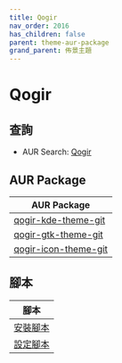 ```yaml
---
title: Qogir
nav_order: 2016
has_children: false
parent: theme-aur-package
grand_parent: 佈景主題
---
```



# Qogir


## 查詢

* AUR Search: [Qogir](https://aur.archlinux.org/packages?O=0&SeB=nd&K=Qogir&outdated=&SB=m&SO=d&PP=50&submit=Go)


## AUR Package

| AUR Package |
| --- |
| [qogir-kde-theme-git](https://aur.archlinux.org/packages/qogir-kde-theme-git) |
| [qogir-gtk-theme-git](https://aur.archlinux.org/packages/qogir-gtk-theme-git) |
| [qogir-icon-theme-git](https://aur.archlinux.org/packages/qogir-icon-theme-git) |


## 腳本

| 腳本 |
| --- |
| [安裝腳本](https://github.com/samwhelp/ezarcher-adjustment/tree/main/prototype/theme/qogir) |
| [設定腳本](https://github.com/samwhelp/ezarcher-adjustment/tree/main/prototype/de/kde-plasma/part/style/kde-plasma-style-qogir-dark-breeze) |
